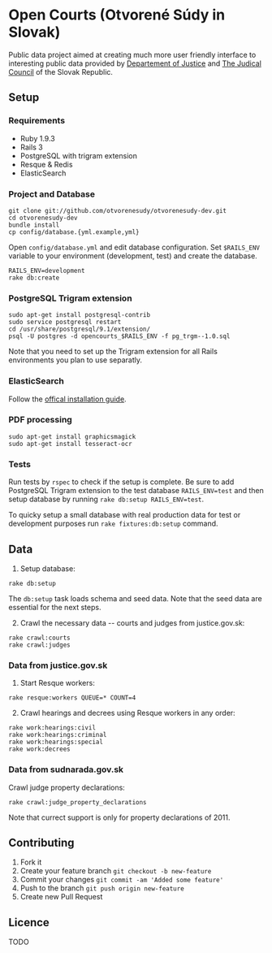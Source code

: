 # Open Courts (Otvorené Súdy in Slovak)

Public data project aimed at creating much more user friendly interface to interesting public data provided by [Departement of Justice](http://www.justice.gov.sk) and [The Judical Council](http://www.sudnarada.sk) of the Slovak Republic.

## Setup
### Requirements
* Ruby 1.9.3
* Rails 3
* PostgreSQL with trigram extension
* Resque & Redis
* ElasticSearch

### Project and Database
```
git clone git://github.com/otvorenesudy/otvorenesudy-dev.git
cd otvorenesudy-dev
bundle install
cp config/database.{yml.example,yml}
```
Open `config/database.yml` and edit database configuration.
Set `$RAILS_ENV` variable to your environment (development, test) and create the database.
```
RAILS_ENV=development
rake db:create
```

### PostgreSQL Trigram extension
```
sudo apt-get install postgresql-contrib
sudo service postgresql restart
cd /usr/share/postgresql/9.1/extension/
psql -U postgres -d opencourts_$RAILS_ENV -f pg_trgm--1.0.sql
```
Note that you need to set up the Trigram extension for all Rails environments you plan to use separatly.

### ElasticSearch
Follow the [offical installation guide](https://github.com/elasticsearch/elasticsearch).

### PDF processing
```
sudo apt-get install graphicsmagick
sudo apt-get install tesseract-ocr
```

### Tests
Run tests by `rspec` to check if the setup is complete.
Be sure to add PostgreSQL Trigram extension to the test database `RAILS_ENV=test` and then setup database by running `rake db:setup RAILS_ENV=test`.

To quicky setup a small database with real production data for test or development purposes run `rake fixtures:db:setup` command.

## Data
1. Setup database:
```
rake db:setup
```
The `db:setup` task loads schema and seed data. Note that the seed data are essential for the next steps.

2. Crawl the necessary data -- courts and judges from justice.gov.sk:
```
rake crawl:courts
rake crawl:judges
```

### Data from justice.gov.sk

1. Start Resque workers:
```
rake resque:workers QUEUE=* COUNT=4
```

2. Crawl hearings and decrees using Resque workers in any order:
```
rake work:hearings:civil
rake work:hearings:criminal
rake work:hearings:special
rake work:decrees
```

### Data from sudnarada.gov.sk

Crawl judge property declarations:
```
rake crawl:judge_property_declarations
```
Note that currect support is only for property declarations of 2011.

## Contributing

1. Fork it
2. Create your feature branch `git checkout -b new-feature`
3. Commit your changes `git commit -am 'Added some feature'`
4. Push to the branch `git push origin new-feature`
5. Create new Pull Request

## Licence
TODO
